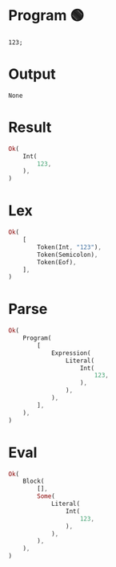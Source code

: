 # Program 🟢
```rustleaf
123;
```

# Output
```
None
```

# Result
```rust
Ok(
    Int(
        123,
    ),
)
```

# Lex
```rust
Ok(
    [
        Token(Int, "123"),
        Token(Semicolon),
        Token(Eof),
    ],
)
```

# Parse
```rust
Ok(
    Program(
        [
            Expression(
                Literal(
                    Int(
                        123,
                    ),
                ),
            ),
        ],
    ),
)
```

# Eval
```rust
Ok(
    Block(
        [],
        Some(
            Literal(
                Int(
                    123,
                ),
            ),
        ),
    ),
)
```